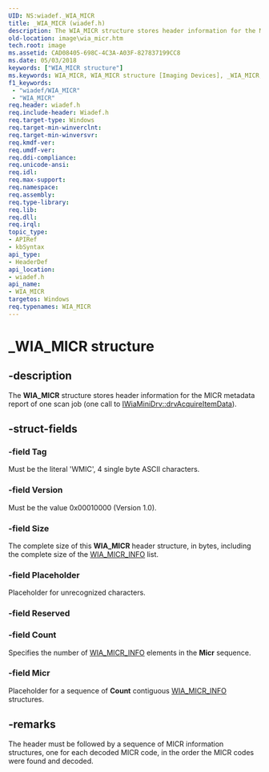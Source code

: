 ```yaml
---
UID: NS:wiadef._WIA_MICR
title: _WIA_MICR (wiadef.h)
description: The WIA_MICR structure stores header information for the MICR metadata report of one scan job (one call to IWiaMiniDrv::drvAcquireItemData).
old-location: image\wia_micr.htm
tech.root: image
ms.assetid: CAD08405-698C-4C3A-A03F-827837199CC8
ms.date: 05/03/2018
keywords: ["WIA_MICR structure"]
ms.keywords: WIA_MICR, WIA_MICR structure [Imaging Devices], _WIA_MICR, image.wia_micr, wiadef/WIA_MICR
f1_keywords:
 - "wiadef/WIA_MICR"
 - "WIA_MICR"
req.header: wiadef.h
req.include-header: Wiadef.h
req.target-type: Windows
req.target-min-winverclnt: 
req.target-min-winversvr: 
req.kmdf-ver: 
req.umdf-ver: 
req.ddi-compliance: 
req.unicode-ansi: 
req.idl: 
req.max-support: 
req.namespace: 
req.assembly: 
req.type-library: 
req.lib: 
req.dll: 
req.irql: 
topic_type:
- APIRef
- kbSyntax
api_type:
- HeaderDef
api_location:
- wiadef.h
api_name:
- WIA_MICR
targetos: Windows
req.typenames: WIA_MICR
---
```


# _WIA_MICR structure


## -description


The <b>WIA_MICR</b> structure stores header information for the MICR metadata report of one scan job (one call to <a href="https://docs.microsoft.com/windows-hardware/drivers/ddi/wiamindr_lh/nf-wiamindr_lh-iwiaminidrv-drvacquireitemdata">IWiaMiniDrv::drvAcquireItemData</a>).


## -struct-fields




### -field Tag

Must be the literal 'WMIC', 4 single byte ASCII characters. 


### -field Version

Must be the value 0x00010000 (Version 1.0).


### -field Size

The complete size of this <b>WIA_MICR</b> header structure, in bytes, including the complete size of the <a href="https://docs.microsoft.com/windows-hardware/drivers/ddi/wiadef/ns-wiadef-_wia_micr_info">WIA_MICR_INFO</a> list.


### -field Placeholder

Placeholder for unrecognized characters.


### -field Reserved

 


### -field Count

Specifies the number of <a href="https://docs.microsoft.com/windows-hardware/drivers/ddi/wiadef/ns-wiadef-_wia_micr_info">WIA_MICR_INFO</a> elements in the <b>Micr</b> sequence.


### -field Micr

Placeholder for a sequence of <b>Count</b> contiguous <a href="https://docs.microsoft.com/windows-hardware/drivers/ddi/wiadef/ns-wiadef-_wia_micr_info">WIA_MICR_INFO</a> structures.


## -remarks



The header must be followed by a sequence of MICR information structures, one for each decoded MICR code, in the order the MICR codes were found and decoded.



